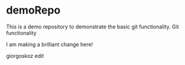 # demoRepo

This is a demo repository to demonstrate the basic git functionality.
Git functionality


I am making a brilliant change here!

giorgoskoz edit
